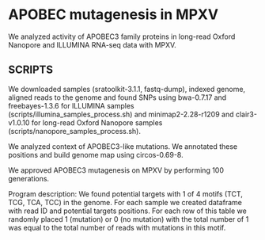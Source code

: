 # APOBEC mutagenesis in MPXV

We analyzed activity of APOBEC3 family proteins in long-read Oxford Nanopore and ILLUMINA RNA-seq data with MPXV.

## SCRIPTS

We downloaded samples (sratoolkit-3.1.1, fastq-dump), indexed genome, aligned reads to the genome and found SNPs using bwa-0.7.17 and freebayes-1.3.6 for ILLUMINA samples (scripts/illumina_samples_process.sh) and minimap2-2.28-r1209 and clair3-v1.0.10 for long-read Oxford Nanopore samples (scripts/nanopore_samples_process.sh).

We analyzed context of APOBEC3-like mutations. We annotated these positions and build genome map using circos-0.69-8.

We approved APOBEC3 mutagenesis on MPXV by performing 100 generations. 

Program description: We found potential targets with 1 of 4 motifs (TCT, TCG, TCA, TCC) in the genome. For each sample we created dataframe with read ID and potential targets positions. For each row of this table we randomly placed 1 (mutation) or 0 (no mutation) with the total number of 1 was equal to the total number of reads with mutations in this motif.